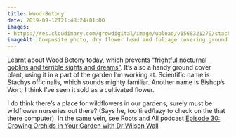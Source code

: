 ```yaml
---
title: Wood-Betony
date: 2019-09-12T21:48:24+01:00
images: 
- https://res.cloudinary.com/growdigital/image/upload/v1568321279/stachys-officinalis-9A2DCB4C.jpg
imageAlt: Composite photo, dry flower head and foliage covering ground
---
```


Learnt about [Wood Betony](https://pfaf.org/user/Plant.aspx?LatinName=Stachys+officinalis) today, which prevents [“frightful nocturnal goblins and terrible sights and dreams”](https://en.wikipedia.org/wiki/Stachys_officinalis#Folklore). It’s also a handy ground cover plant, using it in a part of the garden I’m working at. Scientific name is Stachys officinalis, which sounds mighty familiar. Another name is Bishop’s Wort; I think I’ve seen it sold as a cultivated flower.

I do think there’s a place for wildflowers in our gardens, surely must be wildflower nurseries out there? (Says he, too tired/lazy to check on the that there computer). In the same vein, see Roots and All podcast [Episode 30: Growing Orchids in Your Garden with Dr Wilson Wall](https://rootsandall.co.uk/portfolio-item/episode-30-growing-orchids-in-your-garden-with-dr-wilson-wall/)
